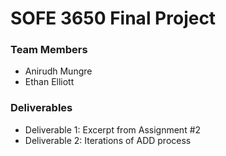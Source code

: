 # SOFE 3650 Final Project

### Team Members

- Anirudh Mungre
- Ethan Elliott

### Deliverables

- Deliverable 1: Excerpt from Assignment #2
- Deliverable 2: Iterations of ADD process
